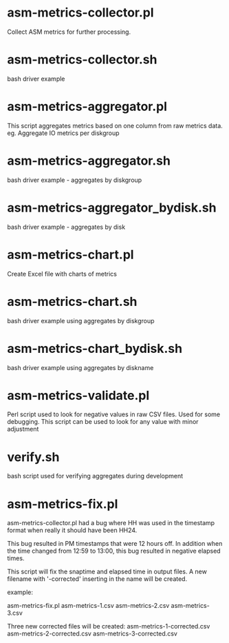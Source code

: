 
# asm-metrics-collector.pl
Collect ASM metrics for further processing.

# asm-metrics-collector.sh
bash driver example 

# asm-metrics-aggregator.pl
This script aggregates metrics based on one column from raw metrics data.
eg. Aggregate IO metrics per diskgroup

# asm-metrics-aggregator.sh
bash driver example - aggregates by diskgroup

# asm-metrics-aggregator_bydisk.sh
bash driver example - aggregates by disk

# asm-metrics-chart.pl
Create Excel file with charts of metrics

# asm-metrics-chart.sh
bash driver example using aggregates by diskgroup

# asm-metrics-chart_bydisk.sh
bash driver example using aggregates by diskname

# asm-metrics-validate.pl
Perl script used to look for negative values in raw CSV files.
Used for some debugging.
This script can be used to look for any value with minor adjustment

# verify.sh
bash script used for verifying aggregates during development


# asm-metrics-fix.pl
asm-metrics-collector.pl had a bug where HH was used in the timestamp format
when really it should have been HH24.

This bug resulted in PM timestamps that were 12 hours off.
In addition when the time changed from 12:59 to 13:00, this bug resulted in negative elapsed times.

This script will fix the snaptime and elapsed time in output files.
A new filename with '-corrected' inserting in the name will be created.

example:

   asm-metrics-fix.pl asm-metrics-1.csv asm-metrics-2.csv asm-metrics-3.csv

Three new corrected files will be created:
  asm-metrics-1-corrected.csv
  asm-metrics-2-corrected.csv
  asm-metrics-3-corrected.csv

